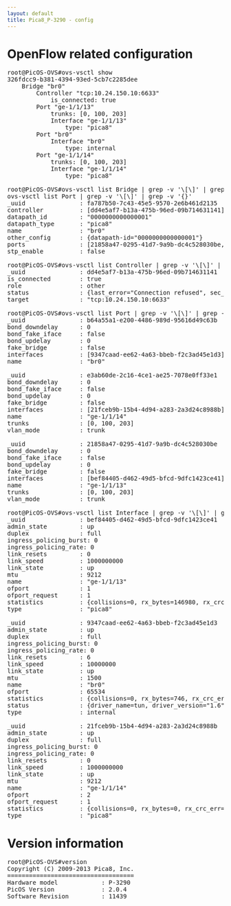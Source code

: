 ```yaml
---
layout: default
title: Pica8_P-3290 - config
---
```


# OpenFlow related configuration
<pre>
root@PicOS-OVS#ovs-vsctl show
326fdcc9-b381-4394-93ed-5cb7c2285dee
    Bridge "br0"
        Controller "tcp:10.24.150.10:6633"
            is_connected: true
        Port "ge-1/1/13"
            trunks: [0, 100, 203]
            Interface "ge-1/1/13"
                type: "pica8"
        Port "br0"
            Interface "br0"
                type: internal
        Port "ge-1/1/14"
            trunks: [0, 100, 203]
            Interface "ge-1/1/14"
                type: "pica8"

root@PicOS-OVS#ovs-vsctl list Bridge | grep -v '\[\]' | grep -v '{}'
ovs-vsctl list Port | grep -v '\[\]' | grep -v '{}'
_uuid               : fa787b50-7c43-45e5-9570-2e6b461d2135
controller          : [dd4e5af7-b13a-475b-96ed-09b714631141]
datapath_id         : "0000000000000001"
datapath_type       : "pica8"
name                : "br0"
other_config        : {datapath-id="0000000000000001"}
ports               : [21858a47-0295-41d7-9a9b-dc4c528030be, b64a55a1-e200-4486-989d-95616d49c63b, e3ab60de-2c16-4ce1-ae25-7078e0ff33e1]
stp_enable          : false

root@PicOS-OVS#ovs-vsctl list Controller | grep -v '\[\]' | grep -v '{}'
_uuid               : dd4e5af7-b13a-475b-96ed-09b714631141
is_connected        : true
role                : other
status              : {last_error="Connection refused", sec_since_connect="10", sec_since_disconnect="18", state=ACTIVE}
target              : "tcp:10.24.150.10:6633"

root@PicOS-OVS#ovs-vsctl list Port | grep -v '\[\]' | grep -v '{}'
_uuid               : b64a55a1-e200-4486-989d-95616d49c63b
bond_downdelay      : 0
bond_fake_iface     : false
bond_updelay        : 0
fake_bridge         : false
interfaces          : [9347caad-ee62-4a63-bbeb-f2c3ad45e1d3]
name                : "br0"

_uuid               : e3ab60de-2c16-4ce1-ae25-7078e0ff33e1
bond_downdelay      : 0
bond_fake_iface     : false
bond_updelay        : 0
fake_bridge         : false
interfaces          : [21fceb9b-15b4-4d94-a283-2a3d24c8988b]
name                : "ge-1/1/14"
trunks              : [0, 100, 203]
vlan_mode           : trunk

_uuid               : 21858a47-0295-41d7-9a9b-dc4c528030be
bond_downdelay      : 0
bond_fake_iface     : false
bond_updelay        : 0
fake_bridge         : false
interfaces          : [bef84405-d462-49d5-bfcd-9dfc1423ce41]
name                : "ge-1/1/13"
trunks              : [0, 100, 203]
vlan_mode           : trunk

root@PicOS-OVS#ovs-vsctl list Interface | grep -v '\[\]' | grep -v '{}'
_uuid               : bef84405-d462-49d5-bfcd-9dfc1423ce41
admin_state         : up
duplex              : full
ingress_policing_burst: 0
ingress_policing_rate: 0
link_resets         : 0
link_speed          : 1000000000
link_state          : up
mtu                 : 9212
name                : "ge-1/1/13"
ofport              : 1
ofport_request      : 1
statistics          : {collisions=0, rx_bytes=146980, rx_crc_err=0, rx_dropped=600, rx_errors=0, rx_frame_err=0, rx_over_err=0, rx_packets=1428, tx_bytes=0, tx_dropped=0, tx_errors=0, tx_packets=0}
type                : "pica8"

_uuid               : 9347caad-ee62-4a63-bbeb-f2c3ad45e1d3
admin_state         : up
duplex              : full
ingress_policing_burst: 0
ingress_policing_rate: 0
link_resets         : 6
link_speed          : 10000000
link_state          : up
mtu                 : 1500
name                : "br0"
ofport              : 65534
statistics          : {collisions=0, rx_bytes=746, rx_crc_err=0, rx_dropped=0, rx_errors=0, rx_frame_err=0, rx_over_err=0, rx_packets=7, tx_bytes=0, tx_dropped=0, tx_errors=0, tx_packets=0}
status              : {driver_name=tun, driver_version="1.6", firmware_version="N/A"}
type                : internal

_uuid               : 21fceb9b-15b4-4d94-a283-2a3d24c8988b
admin_state         : up
duplex              : full
ingress_policing_burst: 0
ingress_policing_rate: 0
link_resets         : 0
link_speed          : 1000000000
link_state          : up
mtu                 : 9212
name                : "ge-1/1/14"
ofport              : 2
ofport_request      : 1
statistics          : {collisions=0, rx_bytes=0, rx_crc_err=0, rx_dropped=0, rx_errors=0, rx_frame_err=0, rx_over_err=0, rx_packets=0, tx_bytes=27932, tx_dropped=0, tx_errors=0, tx_packets=286}
type                : "pica8"
</pre>

# Version information
<pre>
root@PicOS-OVS#version
Copyright (C) 2009-2013 Pica8, Inc.
===================================
Hardware model            : P-3290
PicOS Version             : 2.0.4
Software Revision         : 11439
</pre>
